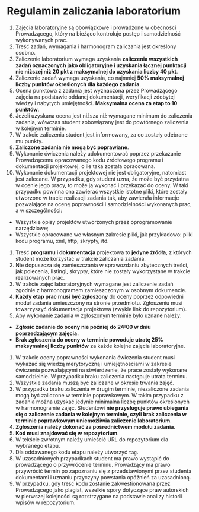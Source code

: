 # Regulamin zaliczania laboratorium

1. Zajęcia laboratoryjne są obowiązkowe i prowadzone w obecności Prowadzącego, który na bieżąco kontroluje postęp i samodzielność wykonywanych prac.
2. Treść zadań, wymagania i harmonogram zaliczania jest określony osobno. 
3. Zaliczenie laboratorium wymaga uzyskania **zaliczenia wszystkich zadań oznaczonych jako obligatoryjne i uzyskania łącznej punktacji nie niższej niż 20 pkt z maksymalnej do uzyskania liczby 40 pkt**.
1. Zaliczenie zadań wymaga uzyskania, co najmniej **50% maksymalnej liczby punktów określonych dla każdego zadania**.
1. Ocena punktowa z zadania jest wyznaczona przez Prowadzącego zajęcia na podstawie oddanej dokumentacji, weryfikacji zdobytej wiedzy i nabytych umiejętności. **Maksymalna ocena za etap to 10 punktów**.
2. Jeżeli uzyskana ocena jest niższa niż wymagane minimum do zaliczenia zadania, wówczas student zobowiązany jest do powtórnego zaliczenia w kolejnym terminie.
1. W trakcie zaliczenia student jest informowany, za co zostały odebrane mu punkty.
1. **Zaliczone zadania nie mogą być poprawiane**.
1. Wykonanie ćwiczenia należy udokumentować poprzez przekazanie Prowadzącemu opracowanego kodu źródłowego programu i dokumentacji projektowej, o ile taka została opracowana.
1. Wykonanie dokumentacji projektowej nie jest obligatoryjne, natomiast jest zalecane. W przypadku, gdy student uzna, że może być przydatna w ocenie jego pracy, to może ją wykonać i przekazać do oceny. W taki przypadku powinna ona zawierać wszystkie istotne pliki, które zostały utworzone w tracie realizacji zadania tak, aby zawierała informacje pozwalające na ocenę poprawności i samodzielności wykonanych prac, a w szczególności:
 * Wszystkie opisy projektów utworzonych przez oprogramowanie narzędziowe;
 * Wszystkie opracowane we własnym zakresie pliki, jak przykładowo: pliki kodu programu, xml, http, skrypty, itd.
1. Treść **programu i dokumentacja** projektowa to **jedyne źródła**, z których student może korzystać w trakcie zaliczania zadania.
1.	Nie dopuszcza się zamieszczania w sprawozdaniu zbytecznych treści, jak polecenia, listingi, skrypty, które nie zostały wykorzystane w trakcie realizowanych prac.
1. W trakcie zajęć laboratoryjnych wymagane jest zaliczenie zadań zgodnie z harmonogramem zamieszczonym w osobnym dokumencie.
1. **Każdy etap prac musi być zgłoszony** do oceny poprzez odpowiedni moduł zadania umieszczony na stronie przedmiotu. Zgłoszeniu musi towarzyszyć dokumentacja projektowa (zwykle link do repozytorium).
1. Aby wykonanie zadania w zgłoszonym terminie było uznane należy:
 * **Zgłosić zadanie do oceny nie później do 24:00 w dniu poprzedzającym zajęcia.**
 * **Brak zgłoszenia do oceny w terminie powoduje utratę 25% maksymalnej liczby punktów** za każde kolejne zajęcia laboratoryjne.
1. W trakcie oceny poprawności wykonania ćwiczenia student musi wykazać się wiedzą merytoryczną i umiejętnościami w zakresie ćwiczenia pozwalającymi na stwierdzenie, że prace zostały wykonane samodzielnie. W przypadku braku zaliczenia następuje utrata terminu.
1. Wszystkie zadania muszą być zaliczane w okresie trwania zajęć.
1. W przypadku braku zaliczenia w drugim terminie, niezaliczone zadania mogą być zaliczone w terminie poprawkowym. W takim przypadku z zadania można uzyskać jedynie minimalna liczbę punktów określonych w harmonogramie zajęć. Studentowi **nie przysługuje prawo ubiegania się o zaliczenie zadania w kolejnym terminie, czyli brak zaliczenia w terminie poprawkowym uniemożliwia zaliczenie laboratorium**.
1. **Zgłoszenia należy dokonać za pośrednictwem modułu zadania**. 
1. **Kod musi znajdować się w repozytorium**.
1. W tekście zwrotnym należy umieścić URL do repozytorium dla wybranego etapu.
1. Dla oddawanego kodu etapu należy utworzyć `tag`.
1. W uzasadnionych przypadkach student ma prawo wystąpić do prowadzącego o przywrócenie terminu. Prowadzący ma prawo przywrócić termin po zapoznaniu się z przedstawionymi przez studenta dokumentami i uznaniu przyczyny powstania opóźnień za uzasadnioną.
1. W przypadku, gdy treść kodu zostanie zakwestionowana przez Prowadzącego jako plagiat, wszelkie spory dotyczące praw autorskich w pierwszej kolejności są rozstrzygane na podstawie analizy historii wpisów w repozytorium.
